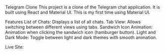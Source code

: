 Telegram Clone
This project is a clone of the Telegram chat application. It is built using React and Material UI. This is my first time using Material UI.

Features
List of Chats: Displays a list of all chats.
Tab View: Allows switching between different views using tabs.
Sandwich Icon Animation: Animation when clicking the sandwich icon (hamburger button).
Light and Dark Mode: Toggle between light and dark themes with smooth animation.

Live Site:
